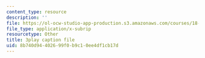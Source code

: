 ```yaml
---
content_type: resource
description: ''
file: https://ol-ocw-studio-app-production.s3.amazonaws.com/courses/18-03-differential-equations-spring-2010/8b740d94402699f0b9c10ee4df1cb17d_EWWw0jryj1A.srt
file_type: application/x-subrip
resourcetype: Other
title: 3play caption file
uid: 8b740d94-4026-99f0-b9c1-0ee4df1cb17d
---
```

